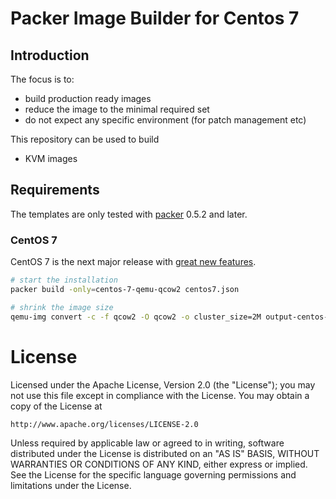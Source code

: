 # Packer Image Builder for Centos 7

## Introduction

The focus is to:

* build production ready images
* reduce the image to the minimal required set
* do not expect any specific environment (for patch management etc)

This repository can be used to build

* KVM images

## Requirements

The templates are only tested with [packer](http://www.packer.io/downloads.html) 0.5.2 and later.

### CentOS 7

CentOS 7 is the next major release with [great new features](http://wiki.centos.org/Manuals/ReleaseNotes/CentOS7).

```bash
# start the installation
packer build -only=centos-7-qemu-qcow2 centos7.json

# shrink the image size
qemu-img convert -c -f qcow2 -O qcow2 -o cluster_size=2M output-centos-7-qemu-qcow2/packer-centos-7-qemu-qcow2.qcow2 output-centos-7-qemu-qcow2/packer-centos-7-qemu-qcow2.compressed.qcow2

```

# License

Licensed under the Apache License, Version 2.0 (the "License");
you may not use this file except in compliance with the License.
You may obtain a copy of the License at

    http://www.apache.org/licenses/LICENSE-2.0

Unless required by applicable law or agreed to in writing, software
distributed under the License is distributed on an "AS IS" BASIS,
WITHOUT WARRANTIES OR CONDITIONS OF ANY KIND, either express or implied.
See the License for the specific language governing permissions and
limitations under the License.
